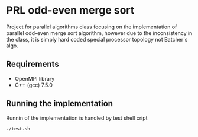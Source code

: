# PRL odd-even merge sort
Project for parallel algorithms class focusing on the implementation of parallel odd-even merge sort algorithm, however due to the inconsistency in the class, it is simply hard coded special processor topology not Batcher's algo. 

## Requirements
* OpenMPI library
* C++ (gcc) 7.5.0

## Running the implementation
Runnin of the implementation is handled by test shell cript
```shell
./test.sh
```
